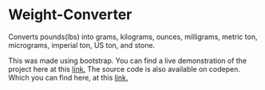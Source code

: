 # Weight-Converter

Converts pounds(lbs) into grams, kilograms,  ounces,  milligrams, metric ton, micrograms, imperial ton, US ton, and stone.


This was made using bootstrap.  You can find a live demonstration of the project here at this [link.](https://codepen.io/mantiereid/full/mZVoqo) The source code is also available on codepen.  Which you can find here, at this [link.](https://codepen.io/mantiereid/pen/mZVoqo)





